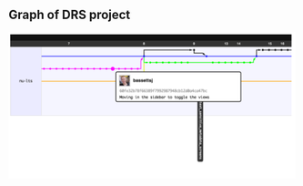 <h2>Graph of DRS project <span class="fa fa-sitemap"></span></h2>

![Graph of git branches for the digital repository service](img/graph.png)
